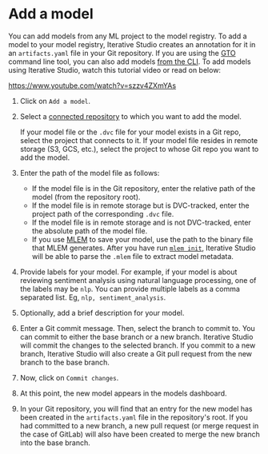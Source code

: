 # Add a model

You can add models from any ML project to the model registry. To add a model to
your model registry, Iterative Studio creates an annotation for it in an
`artifacts.yaml` file in your Git repository. If you are using the [GTO] command
line tool, you can also add models [from the CLI]. To add models using Iterative
Studio, watch this tutorial video or read on below:

https://www.youtube.com/watch?v=szzv4ZXmYAs

1. Click on `Add a model`.

2. Select a [connected repository] to which you want to add the model.

   <admon>

   If your model file or the `.dvc` file for your model exists in a Git repo,
   select the project that connects to it. If your model file resides in remote
   storage (S3, GCS, etc.), select the project to whose Git repo you want to add
   the model.

   </admon>

3. Enter the path of the model file as follows:

   - If the model file is in the Git repository, enter the relative path of the
     model (from the repository root).
   - If the model file is in remote storage but is DVC-tracked, enter the
     project path of the corresponding `.dvc` file.
   - If the model file is in remote storage and is not DVC-tracked, enter the
     absolute path of the model file.
   - If you use [MLEM] to save your model, use the path to the binary file that
     MLEM generates. After you have run
     [`mlem init`](https://mlem.ai/doc/command-reference/init), Iterative Studio
     will be able to parse the `.mlem` file to extract model metadata.

4. Provide labels for your model. For example, if your model is about reviewing
   sentiment analysis using natural language processing, one of the labels may
   be `nlp`. You can provide multiple labels as a comma separated list. Eg,
   `nlp, sentiment_analysis`.

5. Optionally, add a brief description for your model.

6. Enter a Git commit message. Then, select the branch to commit to. You can
   commit to either the base branch or a new branch. Iterative Studio will
   commit the changes to the selected branch. If you commit to a new branch,
   Iterative Studio will also create a Git pull request from the new branch to
   the base branch.

7. Now, click on `Commit changes`.

8. At this point, the new model appears in the models dashboard.

9. In your Git repository, you will find that an entry for the new model has
   been created in the `artifacts.yaml` file in the repository's root. If you
   had committed to a new branch, a new pull request (or merge request in the
   case of GitLab) will also have been created to merge the new branch into the
   base branch.

[connected repository]:
  /doc/studio/user-guide/projects-and-experiments/create-a-project
[gto]: https://github.com/iterative/gto
[from the cli]: https://github.com/iterative/gto#versioning-an-artifact
[mlem]: https://mlem.ai/
